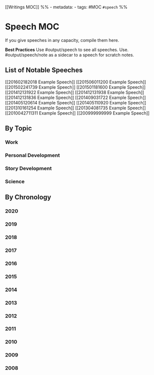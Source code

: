 [[Writings MOC]] 
%% - metadata:
	- tags: #MOC `#speech` %%
# Speech MOC
If you give speeches in any capacity, compile them here. 

**Best Practices**
Use #output/speech to see all speeches. 
Use. #output/speech/note as a sidecar to a speech for scratch notes.

## List of Notable Speeches
[[201602182018 Example Speech]]
[[201506011200 Example Speech]]
[[201502241739 Example Speech]]
[[201501181600 Example Speech]]
[[201412131922 Example Speech]]
[[201412131938 Example Speech]]
[[201412131836 Example Speech]]
[[201409031722 Example Speech]]
[[201405120614 Example Speech]]
[[201405110920 Example Speech]]
[[201310161254 Example Speech]]
[[201304081735 Example Speech]]
[[2010042711311 Example Speech]]
[[200999999999 Example Speech]]

## By Topic
### Work
### Personal Development
### Story Development
### Science

## By Chronology
### 2020
### 2019
### 2018
### 2017
### 2016
### 2015
### 2014
### 2013
### 2012
### 2011
### 2010
### 2009
### 2008
